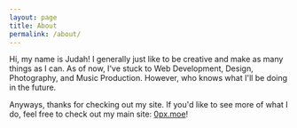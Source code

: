 ```yaml
---
layout: page
title: About
permalink: /about/
---
```


Hi, my name is Judah! I generally just like to be creative and make as many things as I can. As of now, I've stuck to Web Development, Design, Photography, and Music Production. However, who knows what I'll be doing in the future.

Anyways, thanks for checking out my site. If you'd like to see more of what I do, feel free to check out my main site: <a class="showlink" href="http://0px.moe">0px.moe</a>!